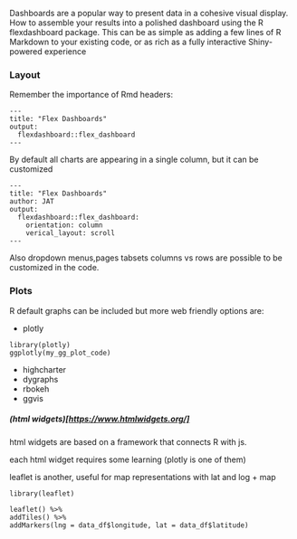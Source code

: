 Dashboards are a popular way to present data in a cohesive visual display.
How to assemble your results into a polished dashboard using the R flexdashboard package.
This can be as simple as adding a few lines of R Markdown to your existing code, or as rich as a fully interactive Shiny-powered experience

### Layout

Remember the importance of Rmd headers:
```
---
title: "Flex Dashboards"
output: 
  flexdashboard::flex_dashboard
---
```

By default all charts are appearing in a single column, but it can be customized

```
---
title: "Flex Dashboards"
author: JAT
output: 
  flexdashboard::flex_dashboard:
    orientation: column
    verical_layout: scroll
---
```


Also dropdown menus,pages tabsets columns vs rows are possible to be customized in the code.


### Plots

R default graphs can be included
but more web friendly options are:

* plotly 

```{r}
library(plotly)
ggplotly(my_gg_plot_code)
```


* highcharter
* dygraphs
* rbokeh
* ggvis

##### (html widgets)[https://www.htmlwidgets.org/]

html widgets are based on a framework that connects
R with js.

each html widget requires some learning (plotly is one of them)

leaflet is another, useful for map representations
with lat and log + map

```{r interactive map with markers example}
library(leaflet)

leaflet() %>%
addTiles() %>%
addMarkers(lng = data_df$longitude, lat = data_df$latitude)
```
